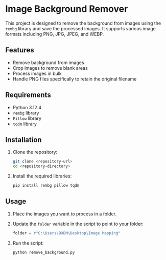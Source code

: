 # Image Background Remover

This project is designed to remove the background from images using the `rembg` library and save the processed images. It supports various image formats including PNG, JPG, JPEG, and WEBP.

## Features

- Remove background from images
- Crop images to remove blank areas
- Process images in bulk
- Handle PNG files specifically to retain the original filename

## Requirements

- Python 3.12.4
- `rembg` library
- `Pillow` library
- `tqdm` library

## Installation

1. Clone the repository:
    ```sh
    git clone <repository-url>
    cd <repository-directory>
    ```

2. Install the required libraries:
    ```sh
    pip install rembg pillow tqdm
    ```

## Usage

1. Place the images you want to process in a folder.

2. Update the `folder` variable in the script to point to your folder:
    ```python
    folder = r"C:\Users\BXDM\Desktop\Image Mapping"
    ```

3. Run the script:
    ```sh
    python remove_background.py
    ```